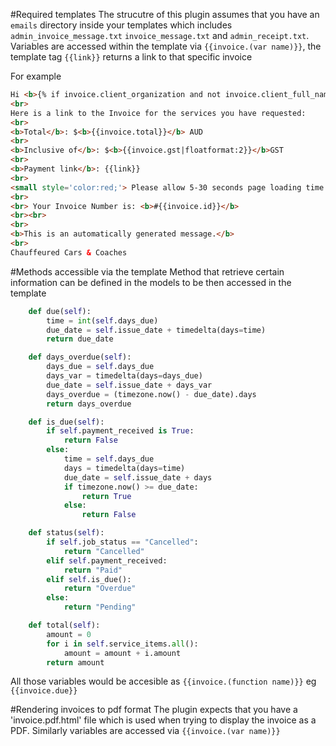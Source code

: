 #Required templates
The strucutre of this plugin assumes that you have an `emails` directory inside your templates which includes 
`admin_invoice_message.txt` `invoice_message.txt` and `admin_receipt.txt`. Variables are accessed within the template via `{{invoice.(var name)}}`, the template tag `{{link}}` returns a link to that specific invoice

For example
``` html
Hi <b>{% if invoice.client_organization and not invoice.client_full_name %}{{invoice.client_organization}}{% else %}{{invoice.name}}{% endif %}</b>, 
<br> 
Here is a link to the Invoice for the services you have requested:
<br>
<b>Total</b>: $<b>{{invoice.total}}</b> AUD
<br>
<b>Inclusive of</b>: $<b>{{invoice.gst|floatformat:2}}</b>GST
<br>
<b>Payment link</b>: {{link}} 
<br>
<small style='color:red;'> Please allow 5-30 seconds page loading time. </small>
<br>
<br> Your Invoice Number is: <b>#{{invoice.id}}</b>
<br><br>
<br>
<b>This is an automatically generated message.</b>
<br>
Chauffeured Cars & Coaches
```
#Methods accessible via the template
Method that retrieve certain information can be defined in the models to be then accessed in the template
``` python 
    def due(self):
        time = int(self.days_due)
        due_date = self.issue_date + timedelta(days=time)
        return due_date

    def days_overdue(self):
        days_due = self.days_due
        days_var = timedelta(days=days_due)
        due_date = self.issue_date + days_var
        days_overdue = (timezone.now() - due_date).days
        return days_overdue

    def is_due(self):
        if self.payment_received is True:
            return False
        else:
            time = self.days_due
            days = timedelta(days=time)
            due_date = self.issue_date + days
            if timezone.now() >= due_date:
                return True
            else:
                return False

    def status(self):
        if self.job_status == "Cancelled":
            return "Cancelled"
        elif self.payment_received:
            return "Paid"
        elif self.is_due():
            return "Overdue"
        else:
            return "Pending"

    def total(self):
        amount = 0
        for i in self.service_items.all():
            amount = amount + i.amount
        return amount
```
All those variables would be accesible as `{{invoice.(function name)}}` eg `{{invoice.due}}`

#Rendering invoices to pdf format
The plugin expects that you have a 'invoice.pdf.html' file which is used when trying to display the invoice as a PDF.
Similarly variables are accessed via `{{invoice.(var name)}}` 